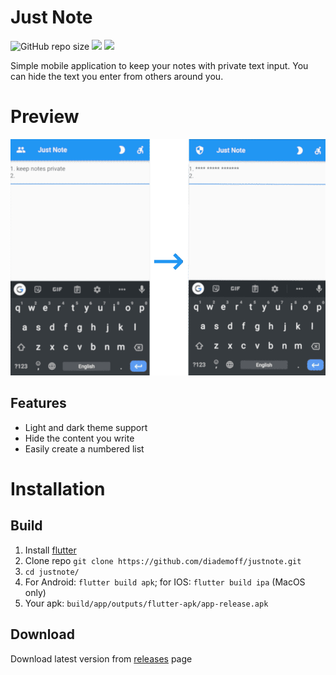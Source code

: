 # Just Note

![GitHub repo size](https://img.shields.io/github/repo-size/diademoff/justnote?logo=GitHub)
![](https://img.shields.io/tokei/lines/github/diademoff/justnote)
![](https://img.shields.io/github/license/diademoff/justnote)

Simple mobile application to keep your notes with private text input. You can hide the text you enter from others around you.

# Preview
![](./preview.png)

## Features
* Light and dark theme support
* Hide the content you write
* Easily create a numbered list

# Installation
## Build
1. Install [flutter](https://github.com/flutter/flutter/)
2. Clone repo `git clone https://github.com/diademoff/justnote.git`
3. `cd justnote/`
4. For Android: `flutter build apk`; for IOS: `flutter build ipa` (MacOS only)
5. Your apk: `build/app/outputs/flutter-apk/app-release.apk`

## Download
Download latest version from [releases](https://github.com/diademoff/justnote/releases) page